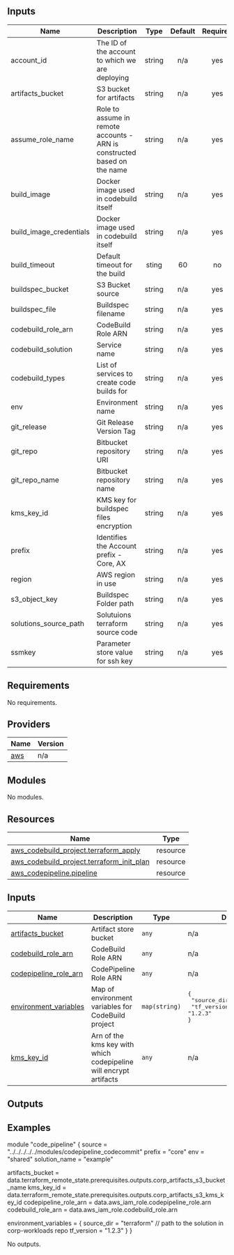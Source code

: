<!-- BEGINNING OF PRE-COMMIT-TERRAFORM DOCS HOOK -->
## Inputs

| Name | Description | Type | Default | Required |
|------|-------------|:----:|:-----:|:-----:|
| account\_id | The ID of the account to which we are deploying | string | n/a | yes |
| artifacts\_bucket | S3 bucket for artifacts | string | n/a | yes |
| assume\_role\_name | Role to assume in remote accounts - ARN is constructed based on the name | string | n/a | yes |
| build\_image | Docker image used in codebuild itself | string | n/a | yes |
| build\_image\_credentials | Docker image used in codebuild itself | string | n/a | yes |
| build\_timeout | Default timeout for the build | sting | 60 | no |
| buildspec\_bucket | S3 Bucket source | string | n/a | yes |
| buildspec\_file | Buildspec filename | string | n/a | yes |
| codebuild\_role\_arn | CodeBuild Role ARN | string | n/a | yes |
| codebuild\_solution | Service name | string | n/a | yes |
| codebuild\_types | List of services to create code builds for | string | n/a | yes |
| env | Environment name | string | n/a | yes |
| git\_release | Git Release Version Tag | string | n/a | yes |
| git\_repo | Bitbucket repository URI | string | n/a | yes |
| git\_repo\_name | Bitbucket repository name | string | n/a | yes |
| kms\_key\_id | KMS key for buildspec files encryption | string | n/a | yes |
| prefix | Identifies the Account prefix - Core, AX | string | n/a | yes |
| region | AWS region in use | string | n/a | yes |
| s3\_object\_key | Buildspec Folder path | string | n/a | yes |
| solutions\_source\_path | Solutuions terraform source code | string | n/a | yes |
| ssmkey | Parameter store value for ssh key | string | n/a | yes |

<!-- END OF PRE-COMMIT-TERRAFORM DOCS HOOK -->
<!-- BEGIN_TF_DOCS -->
## Requirements

No requirements.

## Providers

| Name | Version |
|------|---------|
| <a name="provider_aws"></a> [aws](#provider\_aws) | n/a |

## Modules

No modules.

## Resources

| Name | Type |
|------|------|
| [aws_codebuild_project.terraform_apply](https://registry.terraform.io/providers/hashicorp/aws/latest/docs/resources/codebuild_project) | resource |
| [aws_codebuild_project.terraform_init_plan](https://registry.terraform.io/providers/hashicorp/aws/latest/docs/resources/codebuild_project) | resource |
| [aws_codepipeline.pipeline](https://registry.terraform.io/providers/hashicorp/aws/latest/docs/resources/codepipeline) | resource |

## Inputs

| Name | Description | Type | Default | Required |
|------|-------------|------|---------|:--------:|
| <a name="input_artifacts_bucket"></a> [artifacts\_bucket](#input\_artifacts\_bucket) | Artifact store bucket | `any` | n/a | yes |
| <a name="input_codebuild_role_arn"></a> [codebuild\_role\_arn](#input\_codebuild\_role\_arn) | CodeBuild Role ARN | `any` | n/a | yes |
| <a name="input_codepipeline_role_arn"></a> [codepipeline\_role\_arn](#input\_codepipeline\_role\_arn) | CodePipeline Role ARN | `any` | n/a | yes |
| <a name="input_environment_variables"></a> [environment\_variables](#input\_environment\_variables) | Map of environment variables for CodeBuild project | `map(string)` | <pre>{<br>  "source_dir": "terraform",<br>  "tf_version": "1.2.3"<br>}</pre> | no |
| <a name="input_kms_key_id"></a> [kms\_key\_id](#input\_kms\_key\_id) | Arn of the kms key with which codepipeline will encrypt artifacts | `any` | n/a | yes |

## Outputs

## Examples
module "code_pipeline" {
  source        = "../../../../../modules/codepipeline_codecommit"
  prefix        = "core"
  env           = "shared"
  solution_name = "example"

  artifacts_bucket      = data.terraform_remote_state.prerequisites.outputs.corp_artifacts_s3_bucket_name
  kms_key_id            = data.terraform_remote_state.prerequisites.outputs.corp_artifacts_s3_kms_key_id
  codepipeline_role_arn = data.aws_iam_role.codepipeline_role.arn
  codebuild_role_arn    = data.aws_iam_role.codebuild_role.arn

  environment_variables = {
    source_dir = "terraform" // path to the solution in corp-workloads repo
    tf_version = "1.2.3"
  }
}

No outputs.
<!-- END_TF_DOCS -->